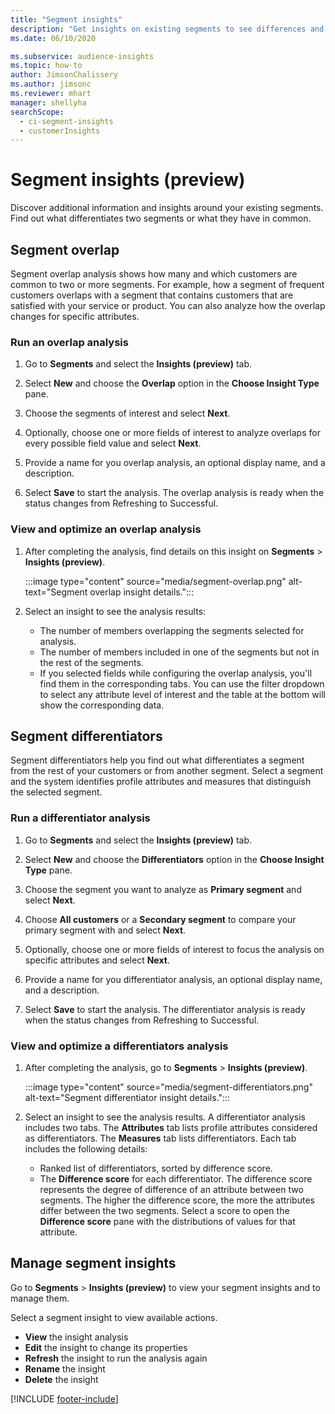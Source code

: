 ```yaml
---
title: "Segment insights"
description: "Get insights on existing segments to see differences and commonalities."
ms.date: 06/10/2020

ms.subservice: audience-insights
ms.topic: how-to
author: JimsonChalissery
ms.author: jimsonc
ms.reviewer: mhart
manager: shellyha
searchScope: 
  - ci-segment-insights
  - customerInsights
---
```


# Segment insights (preview)

Discover additional information and insights around your existing segments. Find out what differentiates two segments or what they have in common.

## Segment overlap

Segment overlap analysis shows how many and which customers are common to two or more segments. For example, how a segment of frequent customers overlaps with a segment that contains customers that are satisfied with your service or product.
You can also analyze how the overlap changes for specific attributes.

### Run an overlap analysis

1. Go to **Segments** and select the **Insights (preview)** tab.

1. Select **New** and choose the **Overlap** option in the **Choose Insight Type** pane.

1. Choose the segments of interest and select **Next**.

1. Optionally, choose one or more fields of interest to analyze overlaps for every possible field value and select **Next**.

1. Provide a name for you overlap analysis, an optional display name, and a description.

1. Select **Save** to start the analysis. The overlap analysis is ready when the status changes from Refreshing to Successful.

### View and optimize an overlap analysis

1. After completing the analysis, find details on this insight on **Segments** > **Insights (preview)**.

   :::image type="content" source="media/segment-overlap.png" alt-text="Segment overlap insight details.":::

1. Select an insight to see the analysis results:

   - The number of members overlapping the segments selected for analysis.
   - The number of members included in one of the segments but not in the rest of the segments.
   - If you selected fields while configuring the overlap analysis, you'll find them in the corresponding tabs. You can use the filter dropdown to select any attribute level of interest and the table at the bottom will show the corresponding data.

## Segment differentiators

Segment differentiators help you find out what differentiates a segment from the rest of your customers or from another segment. Select a segment and the system identifies profile attributes and measures that distinguish the selected segment.

### Run a differentiator analysis

1. Go to **Segments** and select the **Insights (preview)** tab.

1. Select **New** and choose the **Differentiators** option in the **Choose Insight Type** pane.

1. Choose the segment you want to analyze as **Primary segment** and select **Next**.

1. Choose **All customers** or a **Secondary segment** to compare your primary segment with and select **Next**.

1. Optionally, choose one or more fields of interest to focus the analysis on specific attributes and select **Next**.

1. Provide a name for you differentiator analysis, an optional display name, and a description.

1. Select **Save** to start the analysis. The differentiator analysis is ready when the status changes from Refreshing to Successful.

### View and optimize a differentiators analysis

1. After completing the analysis, go to **Segments** > **Insights (preview)**.

   :::image type="content" source="media/segment-differentiators.png" alt-text="Segment differentiator insight details.":::

1. Select an insight to see the analysis results. A differentiator analysis includes two tabs. The **Attributes** tab lists profile attributes considered as differentiators. The **Measures** tab lists differentiators. Each tab includes the following details:

   - Ranked list of differentiators, sorted by difference score.
   - The **Difference score** for each differentiator. The difference score represents the degree of difference of an attribute between two segments. The higher the difference score, the more the attributes differ between the two segments. Select a score to open the **Difference score** pane with the distributions of values for that attribute.

## Manage segment insights

Go to **Segments** > **Insights (preview)** to view your segment insights and to manage them.

Select a segment insight to view available actions.

- **View** the insight analysis
- **Edit** the insight to change its properties
- **Refresh** the insight to run the analysis again
- **Rename** the insight
- **Delete** the insight


[!INCLUDE [footer-include](includes/footer-banner.md)]
